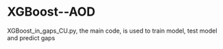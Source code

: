 # XGBoost--AOD
XGBoost_in_gaps_CU.py, the main code, is used to train model, test model and predict gaps
